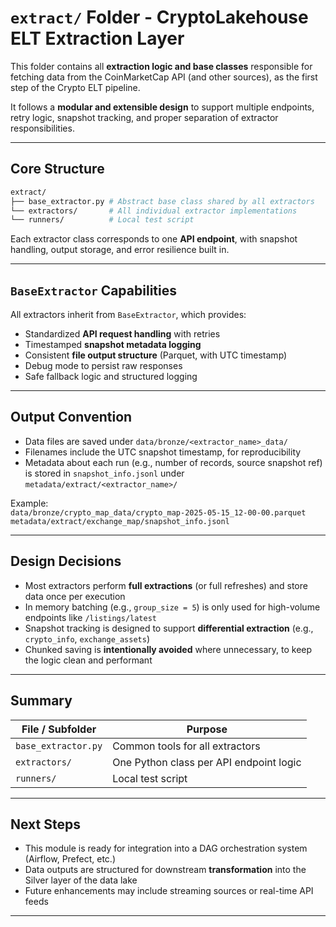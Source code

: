 # `extract/` Folder - CryptoLakehouse ELT Extraction Layer

This folder contains all **extraction logic and base classes** responsible for fetching data from the CoinMarketCap API (and other sources), as the first step of the Crypto ELT pipeline.

It follows a **modular and extensible design** to support multiple endpoints, retry logic, snapshot tracking, and proper separation of extractor responsibilities.

---

## Core Structure

```bash
extract/
├── base_extractor.py # Abstract base class shared by all extractors
└── extractors/       # All individual extractor implementations
└── runners/          # Local test script 
```

Each extractor class corresponds to one **API endpoint**, with snapshot handling, output storage, and error resilience built in.

---

## `BaseExtractor` Capabilities

All extractors inherit from `BaseExtractor`, which provides:

- Standardized **API request handling** with retries
- Timestamped **snapshot metadata logging**
- Consistent **file output structure** (Parquet, with UTC timestamp)
- Debug mode to persist raw responses
- Safe fallback logic and structured logging

---

## Output Convention

- Data files are saved under `data/bronze/<extractor_name>_data/`
- Filenames include the UTC snapshot timestamp, for reproducibility
- Metadata about each run (e.g., number of records, source snapshot ref) is stored in `snapshot_info.jsonl` under `metadata/extract/<extractor_name>/`

Example:  
`data/bronze/crypto_map_data/crypto_map-2025-05-15_12-00-00.parquet`
`metadata/extract/exchange_map/snapshot_info.jsonl`

---

## Design Decisions

- Most extractors perform **full extractions** (or full refreshes) and store data once per execution
- In memory batching (e.g., `group_size = 5`) is only used for high-volume endpoints like `/listings/latest`
- Snapshot tracking is designed to support **differential extraction** (e.g., `crypto_info`, `exchange_assets`)
- Chunked saving is **intentionally avoided** where unnecessary, to keep the logic clean and performant

---

##  Summary

| File / Subfolder           | Purpose                                      |
|----------------------------|----------------------------------------------|
| `base_extractor.py`        | Common tools for all extractors              |
| `extractors/`              | One Python class per API endpoint logic      |
| `runners/`                 | Local test script                            |


---

## Next Steps

- This module is ready for integration into a DAG orchestration system (Airflow, Prefect, etc.)
- Data outputs are structured for downstream **transformation** into the Silver layer of the data lake
- Future enhancements may include streaming sources or real-time API feeds

---